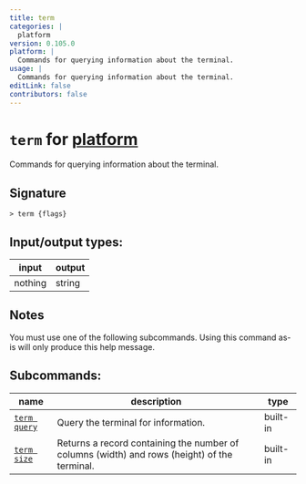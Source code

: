 ```yaml
---
title: term
categories: |
  platform
version: 0.105.0
platform: |
  Commands for querying information about the terminal.
usage: |
  Commands for querying information about the terminal.
editLink: false
contributors: false
---
```

<!-- This file is automatically generated. Please edit the command in https://github.com/nushell/nushell instead. -->

# `term` for [platform](/commands/categories/platform.md)

<div class='command-title'>Commands for querying information about the terminal.</div>

## Signature

```> term {flags} ```


## Input/output types:

| input   | output |
| ------- | ------ |
| nothing | string |
## Notes
You must use one of the following subcommands. Using this command as-is will only produce this help message.

## Subcommands:

| name                                         | description                                                                                  | type     |
| -------------------------------------------- | -------------------------------------------------------------------------------------------- | -------- |
| [`term query`](/commands/docs/term_query.md) | Query the terminal for information.                                                          | built-in |
| [`term size`](/commands/docs/term_size.md)   | Returns a record containing the number of columns (width) and rows (height) of the terminal. | built-in |